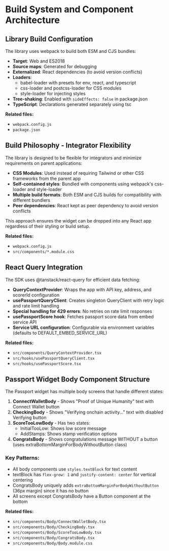 # Build System and Component Architecture

## Library Build Configuration

The library uses webpack to build both ESM and CJS bundles:

- **Target**: Web and ES2018
- **Source maps**: Generated for debugging
- **Externalized**: React dependencies (to avoid version conflicts)
- **Loaders**:
  - babel-loader with presets for env, react, and typescript
  - css-loader and postcss-loader for CSS modules
  - style-loader for injecting styles
- **Tree-shaking**: Enabled with `sideEffects: false` in package.json
- **TypeScript**: Declarations generated separately using tsc

**Related files:**

- `webpack.config.js`
- `package.json`

## Build Philosophy - Integrator Flexibility

The library is designed to be flexible for integrators and minimize requirements on parent applications:

- **CSS Modules**: Used instead of requiring Tailwind or other CSS frameworks from the parent app
- **Self-contained styles**: Bundled with components using webpack's css-loader and style-loader
- **Multiple build formats**: Both ESM and CJS builds for compatibility with different bundlers
- **Peer dependencies**: React kept as peer dependency to avoid version conflicts

This approach ensures the widget can be dropped into any React app regardless of their styling or build setup.

**Related files:**

- `webpack.config.js`
- `src/components/*.module.css`

## React Query Integration

The SDK uses @tanstack/react-query for efficient data fetching:

- **QueryContextProvider**: Wraps the app with API key, address, and scorerId configuration
- **usePassportQueryClient**: Creates singleton QueryClient with retry logic and rate limit handling
- **Special handling for 429 errors**: No retries on rate limit responses
- **usePassportScore hook**: Fetches passport score data from embed service API
- **Service URL configuration**: Configurable via environment variables (defaults to DEFAULT_EMBED_SERVICE_URL)

**Related files:**

- `src/components/QueryContextProvider.tsx`
- `src/hooks/usePassportQueryClient.tsx`
- `src/hooks/usePassportScore.tsx`

## Passport Widget Body Component Structure

The Passport widget has multiple body screens that handle different states:

1. **ConnectWalletBody** - Shows "Proof of Unique Humanity" text with Connect Wallet button
2. **CheckingBody** - Shows "Verifying onchain activity..." text with disabled Verifying button
3. **ScoreTooLowBody** - Has two states:
   - InitialTooLow: Shows low score message
   - AddStamps: Shows stamp verification options
4. **CongratsBody** - Shows congratulations message WITHOUT a button (uses extraBottomMarginForBodyWithoutButton class)

### Key Patterns:

- All body components use `styles.textBlock` for text content
- textBlock has `flex-grow: 1` and `justify-content: center` for vertical centering
- CongratsBody uniquely adds `extraBottomMarginForBodyWithoutButton` (36px margin) since it has no button
- All screens except CongratsBody have a Button component at the bottom

**Related files:**

- `src/components/Body/ConnectWalletBody.tsx`
- `src/components/Body/CheckingBody.tsx`
- `src/components/Body/ScoreTooLowBody.tsx`
- `src/components/Body/CongratsBody.tsx`
- `src/components/Body/Body.module.css`
